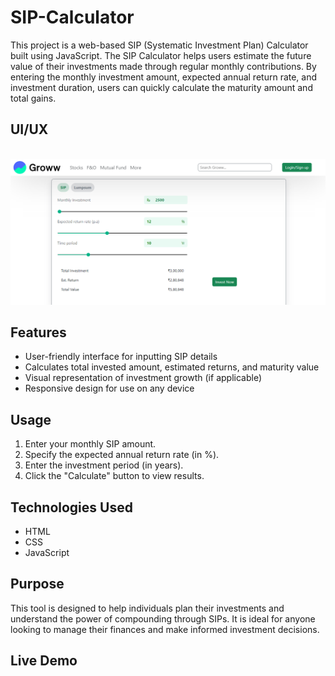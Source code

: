 # SIP-Calculator

This project is a web-based SIP (Systematic Investment Plan) Calculator built using JavaScript. The SIP Calculator helps users estimate the future value of their investments made through regular monthly contributions. By entering the monthly investment amount, expected annual return rate, and investment duration, users can quickly calculate the maturity amount and total gains.

## UI/UX

<br>
<img src="./img/image.png">

## Features

- User-friendly interface for inputting SIP details
- Calculates total invested amount, estimated returns, and maturity value
- Visual representation of investment growth (if applicable)
- Responsive design for use on any device

## Usage

1. Enter your monthly SIP amount.
2. Specify the expected annual return rate (in %).
3. Enter the investment period (in years).
4. Click the "Calculate" button to view results.

## Technologies Used

- HTML
- CSS
- JavaScript

## Purpose

This tool is designed to help individuals plan their investments and understand the power of compounding through SIPs. It is ideal for anyone looking to manage their finances and make informed investment decisions.

## Live Demo


